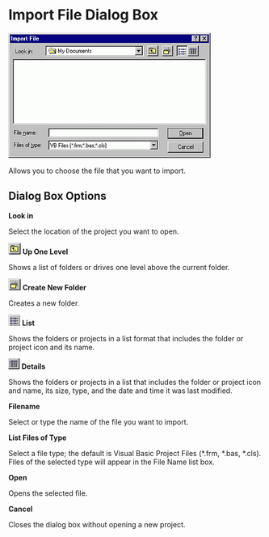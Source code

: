 
# Import File Dialog Box


![](images/imprtfle_ZA01201616.gif)



Allows you to choose the file that you want to import.

## Dialog Box Options

 **Look in**

Select the location of the project you want to open.


![](images/tbr_up_ZA01201763.gif) **Up One Level**

Shows a list of folders or drives one level above the current folder.


![](images/tbr_new_ZA01201715.gif) **Create New Folder**

Creates a new folder.


![](images/tbr_list_ZA01201712.gif) **List**

Shows the folders or projects in a list format that includes the folder or project icon and its name.


![](images/tbr_deta_ZA01201697.gif) **Details**

Shows the folders or projects in a list that includes the folder or project icon and name, its size, type, and the date and time it was last modified.

 **Filename**

Select or type the name of the file you want to import.

 **List Files of Type**

Select a file type; the default is Visual Basic Project Files (*.frm, *.bas, *.cls). Files of the selected type will appear in the File Name list box.

 **Open**

Opens the selected file.

 **Cancel**

Closes the dialog box without opening a new project.

